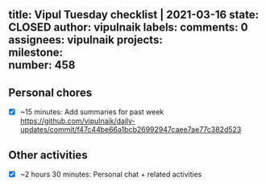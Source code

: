 title:	Vipul Tuesday checklist | 2021-03-16
state:	CLOSED
author:	vipulnaik
labels:	
comments:	0
assignees:	vipulnaik
projects:	
milestone:	
number:	458
--
## Personal chores

- [x] ~15 minutes: Add summaries for past week https://github.com/vipulnaik/daily-updates/commit/f47c44be66a1bcb26992947caee7ae77c382d523

## Other activities

- [x] ~2 hours 30 minutes: Personal chat + related activities
